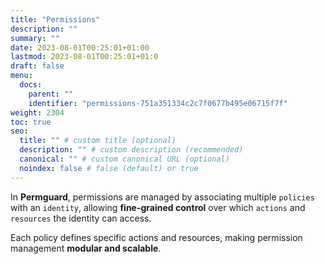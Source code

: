 ```yaml
---
title: "Permissions"
description: ""
summary: ""
date: 2023-08-01T00:25:01+01:00
lastmod: 2023-08-01T00:25:01+01:0
draft: false
menu:
  docs:
    parent: ""
    identifier: "permissions-751a351334c2c7f0677b495e06715f7f"
weight: 2304
toc: true
seo:
  title: "" # custom title (optional)
  description: "" # custom description (recommended)
  canonical: "" # custom canonical URL (optional)
  noindex: false # false (default) or true
---
```

In **Permguard**, permissions are managed by associating multiple `policies` with an `identity`,
allowing **fine-grained control** over which `actions` and `resources` the identity can access.

Each policy defines specific actions and resources, making permission management **modular and scalable**.

